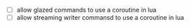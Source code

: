 - [ ] allow glazed commands to use a coroutine in lua
- [ ] allow streaming writer commansd to use a coroutine in lua